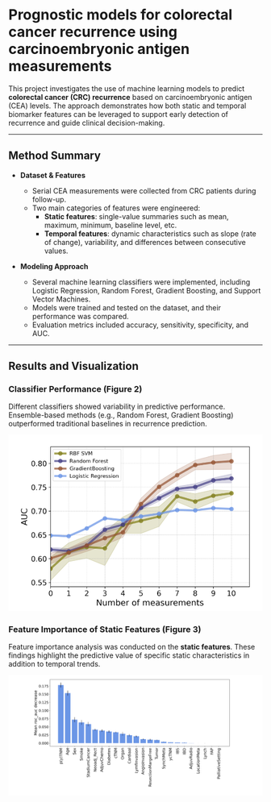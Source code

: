 
# Prognostic models for colorectal cancer recurrence using carcinoembryonic antigen measurements

This project investigates the use of machine learning models to predict **colorectal cancer (CRC) recurrence** based on carcinoembryonic antigen (CEA) levels. The approach demonstrates how both static and temporal biomarker features can be leveraged to support early detection of recurrence and guide clinical decision-making.

---

## Method Summary

- **Dataset & Features**  
  - Serial CEA measurements were collected from CRC patients during follow-up.  
  - Two main categories of features were engineered:  
    - **Static features**: single-value summaries such as mean, maximum, minimum, baseline level, etc.  
    - **Temporal features**: dynamic characteristics such as slope (rate of change), variability, and differences between consecutive values.  

- **Modeling Approach**  
  - Several machine learning classifiers were implemented, including Logistic Regression, Random Forest, Gradient Boosting, and Support Vector Machines.  
  - Models were trained and tested on the dataset, and their performance was compared.  
  - Evaluation metrics included accuracy, sensitivity, specificity, and AUC.  

---

## Results and Visualization

### Classifier Performance (Figure 2)  
Different classifiers showed variability in predictive performance. Ensemble-based methods (e.g., Random Forest, Gradient Boosting) outperformed traditional baselines in recurrence prediction.  

![Figure 2: Comparative performance of classifiers](results.png)

### Feature Importance of Static Features (Figure 3)  
Feature importance analysis was conducted on the **static features**. These findings highlight the predictive value of specific static characteristics in addition to temporal trends.  

![Figure 3: Feature importance of static features](featureImportance.png)



